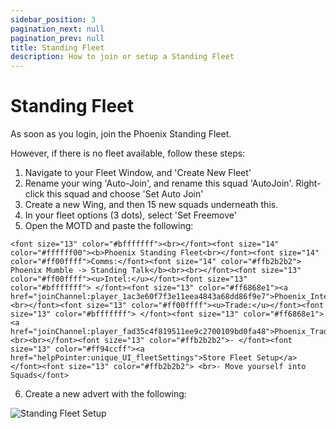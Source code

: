 ```yaml
---
sidebar_position: 3
pagination_next: null
pagination_prev: null
title: Standing Fleet
description: How to join or setup a Standing Fleet
---
```


# Standing Fleet

As soon as you login, join the Phoenix Standing Fleet.

However, if there is no fleet available, follow these steps:

1. Navigate to your Fleet Window, and 'Create New Fleet'
2. Rename your wing 'Auto-Join', and rename this squad 'AutoJoin'. Right-click this squad and choose 'Set Auto Join'
3. Create a new Wing, and then 15 new squads underneath this.
4. In your fleet options (3 dots), select 'Set Freemove'
5. Open the MOTD and paste the following:
```
<font size="13" color="#bfffffff"><br></font><font size="14" color="#ffffff00"><b>Phoenix Standing Fleet<br></font><font size="14" color="#ff00ffff">Comms:</font><font size="14" color="#ffb2b2b2"> Phoenix Mumble -> Standing Talk</b><br><br></font><font size="13" color="#ff00ffff"><u>Intel:</u></font><font size="13" color="#bfffffff"> </font><font size="13" color="#ff6868e1"><a href="joinChannel:player_1ac3e60f7f3e11eea4843a68dd86f9e7">Phoenix_Intel</a><br></font><font size="13" color="#ff00ffff"><u>Trade:</u></font><font size="13" color="#bfffffff"> </font><font size="13" color="#ff6868e1"><a href="joinChannel:player_fad35c4f819511ee9c2700109bd0fa48">Phoenix_Trade</a><br><br></font><font size="13" color="#ffb2b2b2">- </font><font size="13" color="#ff94ccff"><a href="helpPointer:unique_UI_fleetSettings">Store Fleet Setup</a></font><font size="13" color="#ffb2b2b2"> <br>- Move yourself into Squads</font>
```
6. Create a new advert with the following:

![Standing Fleet Setup](/img/phoenix-standing.png)